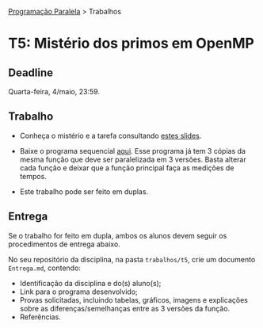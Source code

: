 [Programação Paralela](https://github.com/AndreaInfUFSM/elc139-2016a) > Trabalhos

# T5: Mistério dos primos em OpenMP

## Deadline

Quarta-feira, 4/maio, 23:59.

## Trabalho

- Conheça o mistério e a tarefa consultando [estes slides](http://www-usr.inf.ufsm.br/~andrea/elc139-2015a/slides-misterio-primos-2016a.pdf).

- Baixe o programa sequencial [aqui](primes_seq.c). Esse programa já tem 3 cópias da mesma função que deve ser paralelizada em 3 versões. Basta alterar cada função e deixar que a função principal faça as medições de tempos.

- Este trabalho pode ser feito em duplas. 


## Entrega

Se o trabalho for feito em dupla, ambos os alunos devem seguir os procedimentos de entrega abaixo.

No seu repositório da disciplina, na pasta `trabalhos/t5`, crie um documento `Entrega.md`, contendo:
 - Identificação da disciplina e do(s) aluno(s);
 - Link para o programa desenvolvido;
 - Provas solicitadas, incluindo tabelas, gráficos, imagens e explicações sobre as diferenças/semelhanças entre as 3 versões da função.
 - Referências.
 

